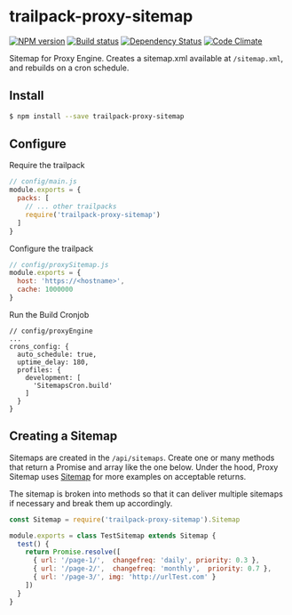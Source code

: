 # trailpack-proxy-sitemap

[![NPM version][npm-image]][npm-url]
[![Build status][ci-image]][ci-url]
[![Dependency Status][daviddm-image]][daviddm-url]
[![Code Climate][codeclimate-image]][codeclimate-url]

Sitemap for Proxy Engine. Creates a sitemap.xml available at `/sitemap.xml`, and rebuilds on a cron schedule.

## Install

```sh
$ npm install --save trailpack-proxy-sitemap
```

## Configure

Require the trailpack
```js
// config/main.js
module.exports = {
  packs: [
    // ... other trailpacks
    require('trailpack-proxy-sitemap')
  ]
}
```

Configure the trailpack
```js
// config/proxySitemap.js
module.exports = {
  host: 'https://<hostname>',
  cache: 1000000
}
```

Run the Build Cronjob
```
// config/proxyEngine
...
crons_config: {
  auto_schedule: true,
  uptime_delay: 180,
  profiles: {
    development: [
      'SitemapsCron.build'
    ]
  }
}
```

## Creating a Sitemap
Sitemaps are created in the `/api/sitemaps`. Create one or many methods that return a Promise and array like the one below.  Under the hood, Proxy Sitemap uses [Sitemap](https://github.com/ekalinin/sitemap.js) for more examples on acceptable returns.

The sitemap is broken into methods so that it can deliver multiple sitemaps if necessary and break them up accordingly.

```js
const Sitemap = require('trailpack-proxy-sitemap').Sitemap

module.exports = class TestSitemap extends Sitemap {
  test() {
    return Promise.resolve([
      { url: '/page-1/',  changefreq: 'daily', priority: 0.3 },
      { url: '/page-2/',  changefreq: 'monthly',  priority: 0.7 },
      { url: '/page-3/', img: 'http://urlTest.com' }
    ])
  }
}
```

[npm-image]: https://img.shields.io/npm/v/trailpack-proxy-sitemap.svg?style=flat-square
[npm-url]: https://npmjs.org/package/trailpack-proxy-sitemap
[ci-image]: https://img.shields.io/circleci/project/github/CaliStyle/trailpack-proxy-sitemap/master.svg
[ci-url]: https://circleci.com/gh/CaliStyle/trailpack-proxy-sitemap/tree/master
[daviddm-image]: http://img.shields.io/david/CaliStyle/trailpack-proxy-sitemap.svg?style=flat-square
[daviddm-url]: https://david-dm.org/CaliStyle/trailpack-proxy-sitemap
[codeclimate-image]: https://img.shields.io/codeclimate/github/CaliStyle/trailpack-proxy-sitemap.svg?style=flat-square
[codeclimate-url]: https://codeclimate.com/github/CaliStyle/trailpack-proxy-sitemap

